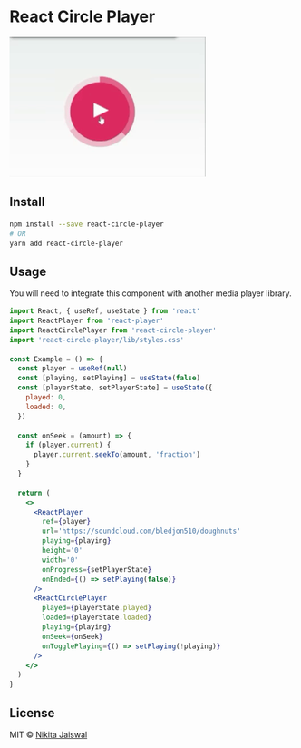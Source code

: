 # React Circle Player

![React Circle Player](./assests/player.gif)

## Install

```bash
npm install --save react-circle-player
# OR
yarn add react-circle-player
```

## Usage

You will need to integrate this component with another media player library.

```jsx
import React, { useRef, useState } from 'react'
import ReactPlayer from 'react-player'
import ReactCirclePlayer from 'react-circle-player'
import 'react-circle-player/lib/styles.css'

const Example = () => {
  const player = useRef(null)
  const [playing, setPlaying] = useState(false)
  const [playerState, setPlayerState] = useState({
    played: 0,
    loaded: 0,
  })

  const onSeek = (amount) => {
    if (player.current) {
      player.current.seekTo(amount, 'fraction')
    }
  }

  return (
    <>
      <ReactPlayer
        ref={player}
        url='https://soundcloud.com/bledjon510/doughnuts'
        playing={playing}
        height='0'
        width='0'
        onProgress={setPlayerState}
        onEnded={() => setPlaying(false)}
      />
      <ReactCirclePlayer
        played={playerState.played}
        loaded={playerState.loaded}
        playing={playing}
        onSeek={onSeek}
        onTogglePlaying={() => setPlaying(!playing)}
      />
    </>
  )
}
```

## License

MIT © [Nikita Jaiswal](https://github.com/nikitaJaiswalDev)
